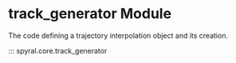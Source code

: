 # track_generator Module

The code defining a trajectory interpolation object and its creation.

::: spyral.core.track_generator